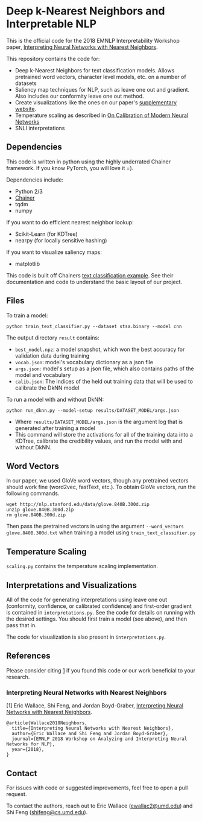 # Deep k-Nearest Neighbors and Interpretable NLP

This is the official code for the 2018 EMNLP Interpretability Workshop paper, [Interpreting Neural Networks with Nearest Neighbors](arxiv_link). 

This repository contains the code for:

* Deep k-Nearest Neighbors for text classification models. Allows pretrained word vectors, character level models, etc. on a number of datasets
* Saliency map techniques for NLP, such as leave one out and gradient. Also includes our conformity leave one out method.
* Create visualizations like the ones on our paper's [supplementary website](https://sites.google.com/view/language-dknn/).
* Temperature scaling as described in [On Calibration of Modern Neural Networks](https://arxiv.org/abs/1706.04599)
* SNLI interpretations

## Dependencies

This code is written in python using the highly underrated Chainer framework. If you know PyTorch, you will love it =).

Dependencies include:

* Python 2/3
* [Chainer](https://chainer.org/)
* tqdm
* numpy

If you want to do efficient nearest neighbor lookup:
* Scikit-Learn (for KDTree)
* nearpy (for locally sensitive hashing)

If you want to visualize saliency maps:
* matplotlib


This code is built off Chainers [text classification example](https://github.com/chainer/chainer/tree/master/examples/text_classification). See their documentation and code to understand the basic layout of our project. 

## Files


To train a model:  
```
python train_text_classifier.py --dataset stsa.binary --model cnn
```
The output directory `result` contains:  
- `best_model.npz`: a model snapshot, which won the best accuracy for validation data during training
- `vocab.json`: model's vocabulary dictionary as a json file
- `args.json`: model's setup as a json file, which also contains paths of the model and vocabulary
- `calib.json`: The indices of the held out training data that will be used to calibrate the DkNN model

To run a model with and without DkNN:  
```
python run_dknn.py --model-setup results/DATASET_MODEL/args.json
```

- Where `results/DATASET_MODEL/args.json` is the argument log that is generated after training a model
- This command will store the activations for all of the training data into a KDTree, calibrate the credibility values, and run the model with and without DkNN.  

## Word Vectors

In our paper, we used GloVe word vectors, though any pretrained vectors should work fine (word2vec, fastText, etc.). To obtain GloVe vectors, run the following commands.

```
wget http://nlp.stanford.edu/data/glove.840B.300d.zip
unzip glove.840B.300d.zip
rm glove.840B.300d.zip
```

Then pass the pretrained vectors in using the argument `--word_vectors glove.840B.300d.txt` when training a model using `train_text_classifier.py`

## Temperature Scaling

`scaling.py` contains the temperature scaling implementation.

## Interpretations and Visualizations

All of the code for generating interpretations using leave one out (conformity, confidence, or calibrated confidence) and first-order gradient is contained in `interpretations.py`. See the code for details on running with the desired settings. You should first train a model (see above), and then pass that in.

The code for visualization is also present in `interpretations.py`.

## References

Please consider citing [1](#dknn-language) if you found this code or our work beneficial to your research.

### Interpreting Neural Networks with Nearest Neighbors

[1] Eric Wallace, Shi Feng, and Jordan Boyd-Graber, [Interpreting Neural Networks with Nearest Neighbors](arxiv_link). 

```
@article{Wallace2018Neighbors,
  title={Interpreting Neural Networks with Nearest Neighbors},
  author={Eric Wallace and Shi Feng and Jordan Boyd-Graber},
  journal={EMNLP 2018 Workshop on Analyzing and Interpreting Neural Networks for NLP},  
  year={2018},  
}
```

## Contact

For issues with code or suggested improvements, feel free to open a pull request.

To contact the authors, reach out to Eric Wallace (ewallac2@umd.edu) and Shi Feng (shifeng@cs.umd.edu).
